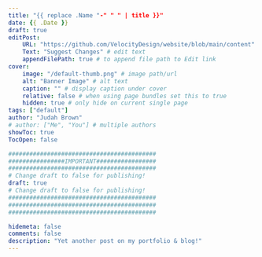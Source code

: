 ```yaml
---
title: "{{ replace .Name "-" " " | title }}"
date: {{ .Date }}
draft: true
editPost:
    URL: "https://github.com/VelocityDesign/website/blob/main/content"
    Text: "Suggest Changes" # edit text
    appendFilePath: true # to append file path to Edit link
cover:
    image: "/default-thumb.png" # image path/url
    alt: "Banner Image" # alt text
    caption: "" # display caption under cover
    relative: false # when using page bundles set this to true
    hidden: true # only hide on current single page
tags: ["default"]
author: "Judah Brown"
# author: ["Me", "You"] # multiple authors
showToc: true
TocOpen: false

##########################################
################IMPORTANT#################
##########################################
# Change draft to false for publishing!
draft: true
# Change draft to false for publishing!
##########################################
##########################################
##########################################

hidemeta: false
comments: false
description: "Yet another post on my portfolio & blog!"
---
```


